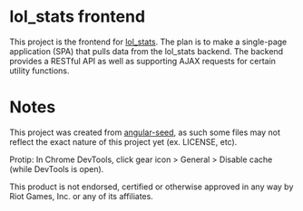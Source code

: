# lol_stats frontend

This project is the frontend for [lol_stats](https://bitbucket.org/kreychek/lol_stats). The plan
is to make a single-page application (SPA) that pulls data from the lol_stats backend. The backend 
provides a RESTful API as well as supporting AJAX requests for certain utility functions.

# Notes

This project was created from [angular-seed](https://github.com/angular/angular-seed), as such
some files may not reflect the exact nature of this project yet (ex. LICENSE, etc).

Protip: In Chrome DevTools, click gear icon > General > Disable cache (while DevTools is open).

This product is not endorsed, certified or otherwise approved in any way by Riot Games, Inc. or any of its affiliates.